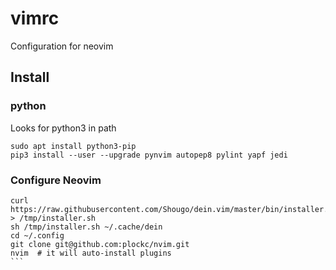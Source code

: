 # vimrc
Configuration for neovim

## Install

### python
Looks for python3 in path

```
sudo apt install python3-pip
pip3 install --user --upgrade pynvim autopep8 pylint yapf jedi
```

### Configure Neovim

````
curl https://raw.githubusercontent.com/Shougo/dein.vim/master/bin/installer.sh > /tmp/installer.sh
sh /tmp/installer.sh ~/.cache/dein
cd ~/.config
git clone git@github.com:plockc/nvim.git
nvim  # it will auto-install plugins
```
